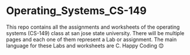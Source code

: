# Operating_Systems_CS-149

This repo contains all the assignments and worksheets of the operating systems (CS-149) class at san jose state university.
There will be multiple pages and each one of them represent a Lab or assignment. 
The main language for these Labs and worksheets are C. 
Happy Coding 😊
